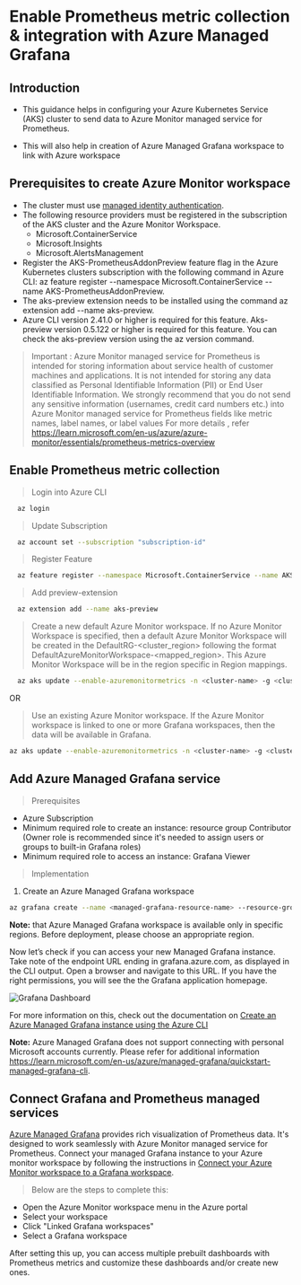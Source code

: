 # Enable Prometheus metric collection & integration with Azure Managed Grafana

## Introduction

- This guidance helps in configuring your Azure Kubernetes Service (AKS) cluster to send data to Azure Monitor managed service for Prometheus. 

- This will also help in creation of Azure Managed Grafana workspace to link with Azure workspace  


## Prerequisites to create Azure Monitor workspace

- The cluster must use [managed identity authentication](https://learn.microsoft.com/en-us/azure/azure-monitor/essentials/azure-monitor-workspace-overview).
- The following resource providers must be registered in the subscription of the AKS cluster and the Azure Monitor Workspace.
  - Microsoft.ContainerService
  - Microsoft.Insights
  - Microsoft.AlertsManagement
- Register the AKS-PrometheusAddonPreview feature flag in the Azure Kubernetes clusters subscription with the following command in Azure CLI: az feature register --namespace Microsoft.ContainerService --name AKS-PrometheusAddonPreview.
- The aks-preview extension needs to be installed using the command az extension add --name aks-preview. 
- Azure CLI version 2.41.0 or higher is required for this feature. Aks-preview version 0.5.122 or higher is required for this feature. You can check the aks-preview version using the az version command.


> Important : Azure Monitor managed service for Prometheus is intended for storing information about service health of customer machines and applications. It is not intended for storing any data classified as Personal Identifiable Information (PII) or End User Identifiable Information. We strongly recommend that you do not send any sensitive information (usernames, credit card numbers etc.) into Azure Monitor managed service for Prometheus fields like metric names, label names, or label values
For more details , refer https://learn.microsoft.com/en-us/azure/azure-monitor/essentials/prometheus-metrics-overview

## Enable Prometheus metric collection

> Login into Azure CLI  

```bash
  az login
```

> Update Subscription

```bash
  az account set --subscription "subscription-id"
```

> Register Feature

```bash
  az feature register --namespace Microsoft.ContainerService --name AKS-PrometheusAddonPreview
```

> Add preview-extension

```bash
  az extension add --name aks-preview
```

> Create a new default Azure Monitor workspace. If no Azure Monitor Workspace is specified, then a default Azure Monitor Workspace will be created in the DefaultRG-<cluster_region> following the format DefaultAzureMonitorWorkspace-<mapped_region>. This Azure Monitor Workspace will be in the region specific in Region mappings.

```bash
  az aks update --enable-azuremonitormetrics -n <cluster-name> -g <cluster-resource-group>
```

OR

> Use an existing Azure Monitor workspace. If the Azure Monitor workspace is linked to one or more Grafana workspaces, then the data will be available in Grafana.

```bash
az aks update --enable-azuremonitormetrics -n <cluster-name> -g <cluster-resource-group> --azure-monitor-workspace-resource-id <workspace-name-resource-id>
```

## Add Azure Managed Grafana service

> Prerequisites
- Azure Subscription
- Minimum required role to create an instance: resource group Contributor (Owner role is recommended since it's needed to assign users or groups to built-in Grafana roles)
- Minimum required role to access an instance: Grafana Viewer

> Implementation

1. Create an Azure Managed Grafana workspace

```bash
az grafana create --name <managed-grafana-resource-name> --resource-group <resourcegroupname>
```

**Note:** that Azure Managed Grafana workspace is available only in specific regions. Before deployment, please choose an appropriate region.

Now let’s check if you can access your new Managed Grafana instance. Take note of the endpoint URL ending in grafana.azure.com, as displayed in the CLI output. Open a browser and navigate to this URL. If you have the right permissions, you will see the the Grafana application homepage.

![Grafana Dashboard](https://user-images.githubusercontent.com/50182145/215081171-da0d9b79-a3ec-4408-9fad-3eadc2e1a0d5.png)

For more information on this, check out the documentation on [Create an Azure Managed Grafana instance using the Azure CLI](https://learn.microsoft.com/en-us/azure/managed-grafana/quickstart-managed-grafana-cli)

**Note:** Azure Managed Grafana does not support connecting with personal Microsoft accounts currently. Please refer for additional information https://learn.microsoft.com/en-us/azure/managed-grafana/quickstart-managed-grafana-cli.

## Connect Grafana and Prometheus managed services

[Azure Managed Grafana](https://learn.microsoft.com/en-us/azure/managed-grafana/overview) provides rich visualization of Prometheus data. It's designed to work seamlessly with Azure Monitor managed service for Prometheus. Connect your managed Grafana instance to your Azure monitor workspace by following the instructions in [Connect your Azure Monitor workspace to a Grafana workspace](https://learn.microsoft.com/en-us/azure/azure-monitor/essentials/azure-monitor-workspace-manage?tabs=azure-portal#link-a-grafana-workspace).

> Below are the steps to complete this:

- Open the Azure Monitor workspace menu in the Azure portal
- Select your workspace
- Click "Linked Grafana workspaces"
- Select a Grafana workspace

After setting this up, you can access multiple prebuilt dashboards with Prometheus metrics and customize these dashboards and/or create new ones.
